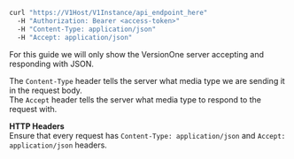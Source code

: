 ```bash
curl "https://V1Host/V1Instance/api_endpoint_here"
  -H "Authorization: Bearer <access-token>"
  -H "Content-Type: application/json"
  -H "Accept: application/json"
```

For this guide we will only show the VersionOne server accepting and responding with JSON.

The `Content-Type` header tells the server what media type we are sending it in the request body.  
The `Accept` header tells the server what media type to respond to the request with.


<div class="notice">
  <div class="header">
    <b>HTTP Headers</b>
  </div>
  <div class="content">
    Ensure that every request has <code>Content-Type: application/json</code> and <code>Accept: application/json</code> headers.
  </div>
</div>
